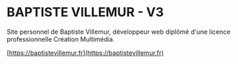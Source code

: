 # BAPTISTE VILLEMUR - V3

Site personnel de Baptiste Villemur, développeur web diplômé d'une licence professionnelle Création Multimédia.

[https://baptistevillemur.fr](https://baptistevillemur.fr)

